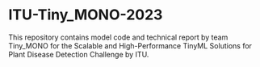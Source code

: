 # ITU-Tiny_MONO-2023
This repository contains model code and technical report by team Tiny_MONO for the Scalable and High-Performance TinyML Solutions for Plant Disease Detection Challenge by ITU.
